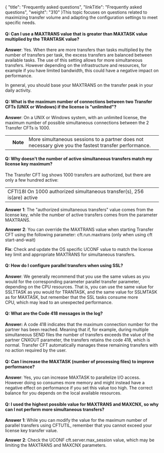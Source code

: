{
    "title": "Frequently asked questions",
    "linkTitle": "Frequently asked questions",
    "weight": "310"
}This topic focuses on questions related to maximizing transfer volume and adapting the configuration settings to meet specific needs.

#### Q: Can I use a MAXTRANS value that is greater than MAXTASK value multiplied by the TRANTASK value?

**Answer**: Yes. When there are more transfers than tasks multiplied by the number of transfers per task, the excess transfers are balanced between available tasks. The use of this setting allows for more simultaneous transfers. However depending on the infrastructure and resources, for example if you have limited bandwidth, this could have a negative impact on performance.

In general, you should base your MAXTRANS on the transfer peak in your daily activity.

#### Q: What is the maximum number of connections between two Transfer CFTs (UNIX or Windows) if the license is "unlimited"?

**Answer**: On a UNIX or Windows system, with an unlimited license, the maximum number of possible simultaneous connections between the 2 Transfer CFTs is 1000.

<table data-cellpadding="0" data-cellspacing="0">
<tbody>
<tr class="odd">
<td data-valign="top"></td>
<td data-valign="top"><span><strong>Note</strong></span></td>
<td data-mc-autonum="&lt;b&gt;Note&lt;/b&gt;" data-valign="top">More simultaneous sessions to a partner does not necessary give you the fastest transfer performance.</td>
</tr>
</tbody>
</table>

#### Q: Why doesn't the number of active simultaneous transfers match my license key maximum?

The Transfer CFT log shows 1000 transfers are authorized, but there are only a few hundred active:

<table data-cellspacing="0">
<tbody>
<tr class="odd">
<td>CFTI18I On 1000 authorized simultaneous transfer(s), 256 is(are) active</td>
</tr>
</tbody>
</table>

**Answer** **1**: The "authorized simultaneous transfers" value comes from the license key, while the number of active transfers comes from the parameter MAXTRANS.

**Answer** **2**: You can override the MAXTRANS value when starting Transfer CFT using the following parameter: cft.run.maxtrans (only when using cft start-and-wait)

**Fix**: Check and update the OS specific UCONF value to match the license key limit and appropriate MAXTRANS for simultaneous transfers.

#### Q: How do I configure parallel transfers when using SSL?

**Answer**: We generally recommend that you use the same values as you would for the corresponding parameter parallel transfer parameter, depending on the CPU resources. That is, you can use the same value for SSLTTASK as you would for TRANTASK, and the same value for SSLMTASK as for MAXTASK, but remember that the SSL tasks consume more CPU, which may lead to an unexpected performance.

#### Q: What are the Code 418 messages in the log?

****Answer**:** A code 418 indicates that the maximum connection number for the partner has been reached. Meaning that if, for example, during multiple simultaneous SEND files the number of transfers exceeds the value of the partner CNXOUT parameter, the transfers retains the code 418, which is normal. Transfer CFT automatically manages these remaining transfers with no action required by the user.

#### Q: Can I increase the MAXTASK (number of processing files) to improve performance?

**Answer**: Yes, you can increase MAXTASK to parallelize I/O access. However doing so consumes more memory and might instead have a negative effect on performance if you set this value too high. The correct balance for you depends on the local available resources.

#### Q: I used the highest possible value for MAXTRANS and MAXCNX, so why can I not perform more simultaneous transfers?

**Answer** **1**: While you can modify the value for the maximum number of parallel transfers using CFTUTIL, remember that you cannot exceed your license key transfer value.

**Answer** **2**: Check the UCONF cft.server.max\_session value, which may be limiting the MAXTRANS and MAXCNX parameters.

